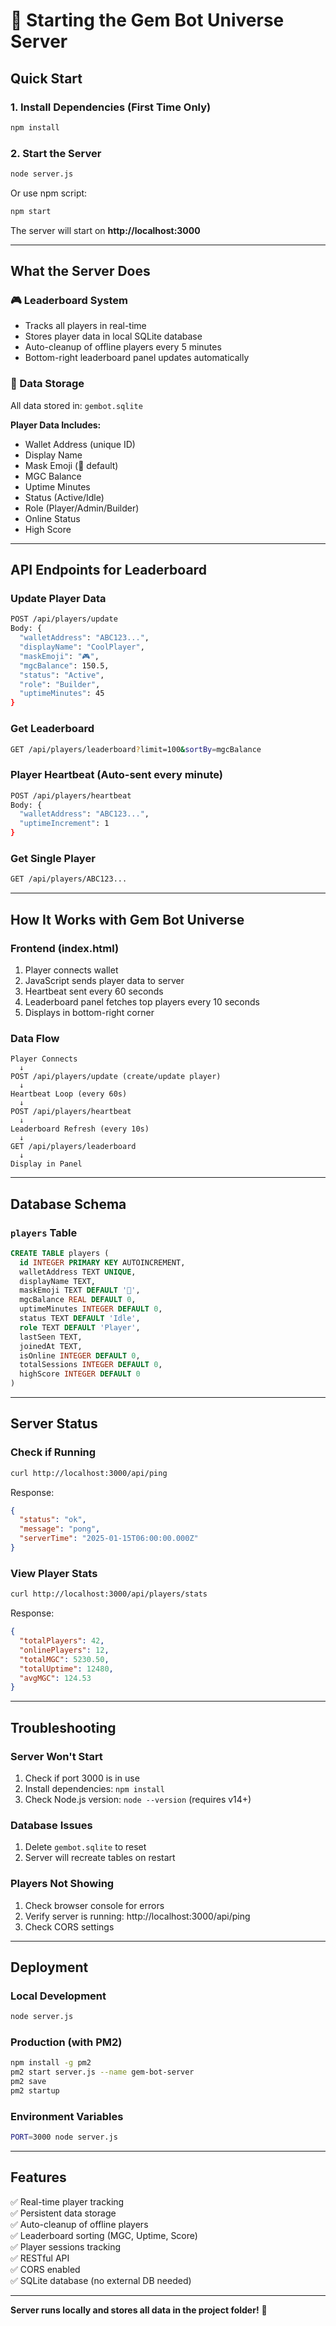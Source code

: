 # 🚀 Starting the Gem Bot Universe Server

## Quick Start

### 1. Install Dependencies (First Time Only)
```bash
npm install
```

### 2. Start the Server
```bash
node server.js
```

Or use npm script:
```bash
npm start
```

The server will start on **http://localhost:3000**

---

## What the Server Does

### 🎮 Leaderboard System
- Tracks all players in real-time
- Stores player data in local SQLite database
- Auto-cleanup of offline players every 5 minutes
- Bottom-right leaderboard panel updates automatically

### 💾 Data Storage
All data stored in: `gembot.sqlite`

**Player Data Includes:**
- Wallet Address (unique ID)
- Display Name
- Mask Emoji (🤖 default)
- MGC Balance
- Uptime Minutes
- Status (Active/Idle)
- Role (Player/Admin/Builder)
- Online Status
- High Score

---

## API Endpoints for Leaderboard

### Update Player Data
```bash
POST /api/players/update
Body: {
  "walletAddress": "ABC123...",
  "displayName": "CoolPlayer",
  "maskEmoji": "🎮",
  "mgcBalance": 150.5,
  "status": "Active",
  "role": "Builder",
  "uptimeMinutes": 45
}
```

### Get Leaderboard
```bash
GET /api/players/leaderboard?limit=100&sortBy=mgcBalance
```

### Player Heartbeat (Auto-sent every minute)
```bash
POST /api/players/heartbeat
Body: {
  "walletAddress": "ABC123...",
  "uptimeIncrement": 1
}
```

### Get Single Player
```bash
GET /api/players/ABC123...
```

---

## How It Works with Gem Bot Universe

### Frontend (index.html)
1. Player connects wallet
2. JavaScript sends player data to server
3. Heartbeat sent every 60 seconds
4. Leaderboard panel fetches top players every 10 seconds
5. Displays in bottom-right corner

### Data Flow
```
Player Connects
  ↓
POST /api/players/update (create/update player)
  ↓
Heartbeat Loop (every 60s)
  ↓
POST /api/players/heartbeat
  ↓
Leaderboard Refresh (every 10s)
  ↓
GET /api/players/leaderboard
  ↓
Display in Panel
```

---

## Database Schema

### `players` Table
```sql
CREATE TABLE players (
  id INTEGER PRIMARY KEY AUTOINCREMENT,
  walletAddress TEXT UNIQUE,
  displayName TEXT,
  maskEmoji TEXT DEFAULT '🤖',
  mgcBalance REAL DEFAULT 0,
  uptimeMinutes INTEGER DEFAULT 0,
  status TEXT DEFAULT 'Idle',
  role TEXT DEFAULT 'Player',
  lastSeen TEXT,
  joinedAt TEXT,
  isOnline INTEGER DEFAULT 0,
  totalSessions INTEGER DEFAULT 0,
  highScore INTEGER DEFAULT 0
)
```

---

## Server Status

### Check if Running
```bash
curl http://localhost:3000/api/ping
```

Response:
```json
{
  "status": "ok",
  "message": "pong",
  "serverTime": "2025-01-15T06:00:00.000Z"
}
```

### View Player Stats
```bash
curl http://localhost:3000/api/players/stats
```

Response:
```json
{
  "totalPlayers": 42,
  "onlinePlayers": 12,
  "totalMGC": 5230.50,
  "totalUptime": 12480,
  "avgMGC": 124.53
}
```

---

## Troubleshooting

### Server Won't Start
1. Check if port 3000 is in use
2. Install dependencies: `npm install`
3. Check Node.js version: `node --version` (requires v14+)

### Database Issues
1. Delete `gembot.sqlite` to reset
2. Server will recreate tables on restart

### Players Not Showing
1. Check browser console for errors
2. Verify server is running: http://localhost:3000/api/ping
3. Check CORS settings

---

## Deployment

### Local Development
```bash
node server.js
```

### Production (with PM2)
```bash
npm install -g pm2
pm2 start server.js --name gem-bot-server
pm2 save
pm2 startup
```

### Environment Variables
```bash
PORT=3000 node server.js
```

---

## Features

✅ Real-time player tracking  
✅ Persistent data storage  
✅ Auto-cleanup of offline players  
✅ Leaderboard sorting (MGC, Uptime, Score)  
✅ Player sessions tracking  
✅ RESTful API  
✅ CORS enabled  
✅ SQLite database (no external DB needed)  

---

**Server runs locally and stores all data in the project folder!** 🎉
